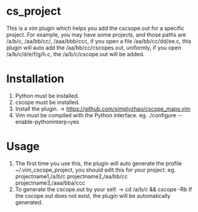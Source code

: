 cs_project
==========
This is a vim plugin which helps you add the cscsope.out for a specific project. 
For example, you may have some projects, and those paths are /a/b/c, /aa/bb/cc/, /aaa/bbb/ccc, if you open a file /aa/bb/cc/dd/ee.c, 
this plugin will auto add the /aa/bb/cc/cscopes.out, uniformly, if you open /a/b/c/d/e/f/g/h.c, the /a/b/c/cscope.out will be added. 

Installation 
========== 
1. Python must be installed. 
2. cscope must be installed. 
3. Install the plugin. -> https://github.com/simplyzhao/cscope_maps.vim 
4. Vim must be compiled with the Python interface. 
eg. ./configure --enable-pythoninterp=yes 

Usage 
========== 
1. The first time you use this, 
the plugin will auto generate the profile ~/.vim_cscope_project, 
you should edit this for your project. 
eg. 
projectname1,/a/b/c 
projectname2,/aa/bb/cc 
projectname3,/aaa/bba/ccc 
2. To generate the cscope.out by your self. -> cd /a/b/c && cscope -Rb 
If the cscope.out does not exist, the plugin will be automatically generated.

